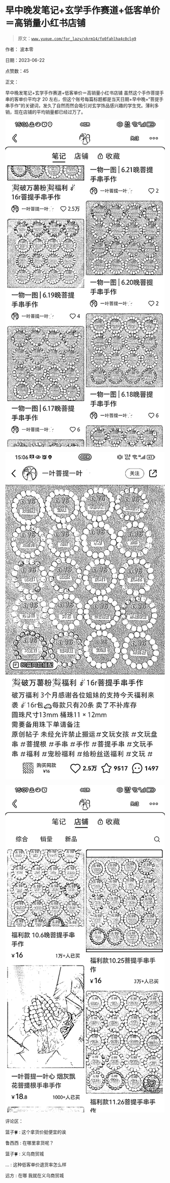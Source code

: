 # 早中晚发笔记+玄学手作赛道+低客单价＝高销量小红书店铺

> 原文：[`www.yuque.com/for_lazy/xkrm14/fo0fahlha4c0clg9`](https://www.yuque.com/for_lazy/xkrm14/fo0fahlha4c0clg9)

作者： 波本零

日期：2023-06-22

点赞数：45

正文：

早中晚发笔记+玄学手作赛道+低客单价＝高销量小红书店铺 虽然这个手作菩提手串的客单价平均才 20 左右，但这个账号每篇标题都是当天日期+早中晚+“菩提手串手作”的关键词，发久了自然而然会吸引对玄学饰品感兴趣的学生党。薄利多销，现在店铺的平均销量都已经过万了。

![](img/94a100d796dfb8c790de7151fc3baba2.png)

![](img/d5ecb5f62bf357fca9ed043b51aa63f1.png)

![](img/2f8ad6a6aae4c3fd8bbacdbbac32bcd2.png)

评论区：

篮子🍀 : 这个拿货价挺便宜的诶

鲁西西 : 在哪里拿货呢？

篮子🍀 : 义乌商贸城

… : 这种低客单价退货率怎么样

远方 : 在哪 我就在义乌商贸城

